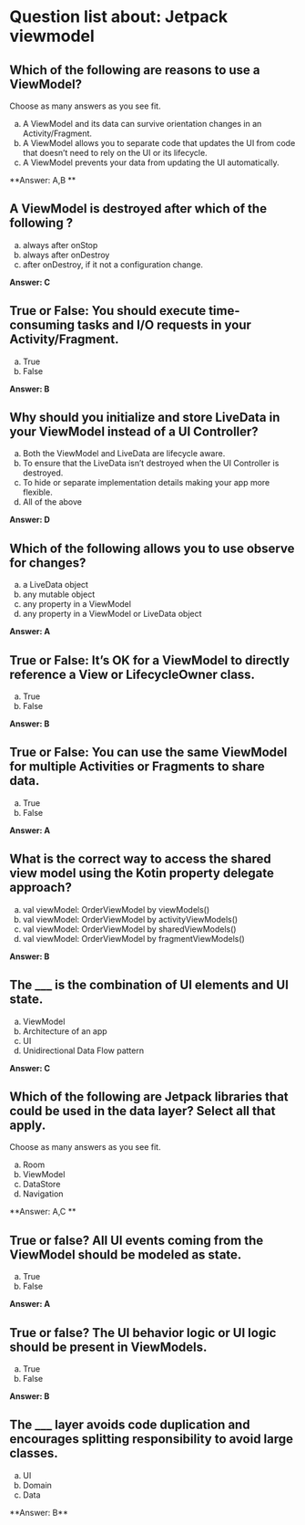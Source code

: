 # Question list about: Jetpack viewmodel
## Which of the following are reasons to use a ViewModel?
Choose as many answers as you see fit.

<ol type="a">
  <li>A ViewModel and its data can survive orientation changes in an Activity/Fragment.</li>
  <li>A ViewModel allows you to separate code that updates the UI from code that doesn’t need to rely on the UI or its lifecycle.</li>
  <li>A ViewModel prevents your data from updating the UI automatically.</li>
</ol>

**Answer: A,B **

## A ViewModel is destroyed after which of the following ?
<ol type="a">
  <li>always after onStop</li>
  <li>always after onDestroy</li>
  <li>after onDestroy, if it not a configuration change.</li>
</ol>

**Answer: C**

## True or False: You should execute time-consuming tasks and I/O requests in your Activity/Fragment.
<ol type="a">
  <li>True</li>
  <li>False</li>
</ol>

**Answer: B**

## Why should you initialize and store LiveData in your ViewModel instead of a UI Controller?

<ol type="a">
  <li>Both the ViewModel and LiveData are lifecycle aware.</li>
  <li>To ensure that the LiveData isn’t destroyed when the UI Controller is destroyed.</li>
  <li>To hide or separate implementation details making your app more flexible.</li>
  <li>All of the above</li>
</ol>

**Answer: D**

## Which of the following allows you to use observe for changes?
<ol type="a">
  <li>a LiveData object</li>
  <li>any mutable object</li>
  <li>any property in a ViewModel</li>
  <li>any property in a ViewModel or LiveData object</li>
</ol>

**Answer: A**

## True or False: It’s OK for a ViewModel to directly reference a View or LifecycleOwner class.
<ol type="a">
  <li>True</li>
  <li>False</li>
</ol>

**Answer: B**

## True or False: You can use the same ViewModel for multiple Activities or Fragments to share data.

<ol type="a">
  <li>True</li>
  <li>False</li>
</ol>

**Answer: A**

## What is the correct way to access the shared view model using the Kotin property delegate approach?
<ol type="a">
  <li>val viewModel: OrderViewModel by viewModels()</li>
  <li>val viewModel: OrderViewModel by activityViewModels()</li>
  <li>val viewModel: OrderViewModel by sharedViewModels()</li>
  <li>val viewModel: OrderViewModel by fragmentViewModels()</li>
</ol>

**Answer: B**

## The ___ is the combination of UI elements and UI state.

<ol type="a">
  <li>ViewModel</li>
  <li>Architecture of an app</li>
  <li>UI</li>
  <li>Unidirectional Data Flow pattern</li>
</ol>

**Answer: C**

## Which of the following are Jetpack libraries that could be used in the data layer? Select all that apply.
Choose as many answers as you see fit.

<ol type="a">
  <li>Room</li>
  <li>ViewModel</li>
  <li>DataStore</li>
  <li>Navigation</li>
</ol>

**Answer: A,C **

## True or false? All UI events coming from the ViewModel should be modeled as state.
<ol type="a">
  <li>True</li>
  <li>False</li>
</ol>

**Answer: A**

## True or false? The UI behavior logic or UI logic should be present in ViewModels.

<ol type="a">
  <li>True</li>
  <li>False</li>
</ol>

**Answer: B**

## The ___ layer avoids code duplication and encourages splitting responsibility to avoid large classes.

<ol type="a">
  <li>UI</li>
  <li>Domain</li>
  <li>Data</li>
</ol>
**Answer: B**




























